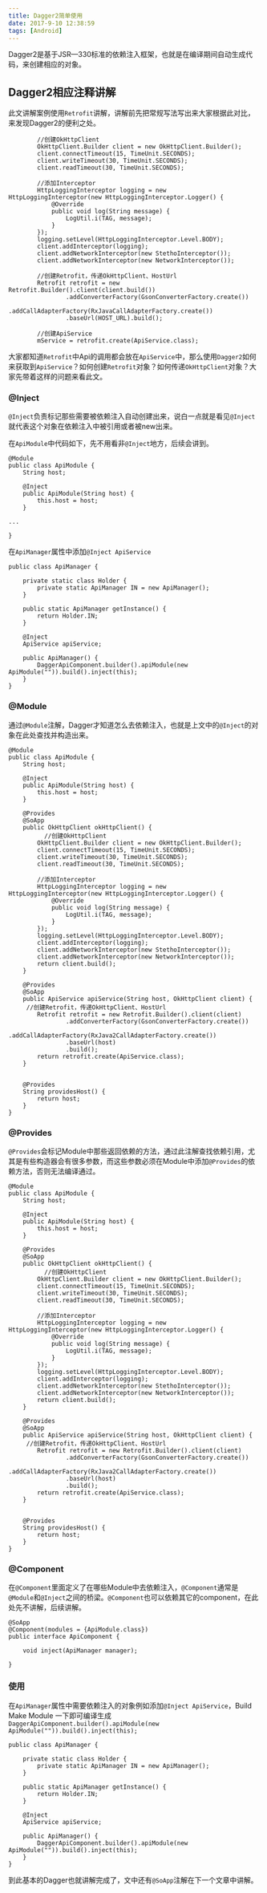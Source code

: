 ```yaml
---
title: Dagger2简单使用
date: 2017-9-10 12:38:59
tags: [Android]
---
```



Dagger2是基于JSR—330标准的依赖注入框架，也就是在编译期间自动生成代码，来创建相应的对象。

## Dagger2相应注释讲解
此文讲解案例使用`Retrofit`讲解，讲解前先把常规写法写出来大家根据此对比，来发现Dagger2的便利之处。

```
        //创建OkHttpClient
        OkHttpClient.Builder client = new OkHttpClient.Builder();
        client.connectTimeout(15, TimeUnit.SECONDS);
        client.writeTimeout(30, TimeUnit.SECONDS);
        client.readTimeout(30, TimeUnit.SECONDS);
        
        //添加Interceptor
        HttpLoggingInterceptor logging = new HttpLoggingInterceptor(new HttpLoggingInterceptor.Logger() {
            @Override
            public void log(String message) {
                LogUtil.i(TAG, message);
            }
        });
        logging.setLevel(HttpLoggingInterceptor.Level.BODY);
        client.addInterceptor(logging);
        client.addNetworkInterceptor(new StethoInterceptor());
        client.addNetworkInterceptor(new NetworkInterceptor());
        
        //创建Retrofit，传递OkHttpClient、HostUrl
        Retrofit retrofit = new Retrofit.Builder().client(client.build())
                .addConverterFactory(GsonConverterFactory.create())
                .addCallAdapterFactory(RxJavaCallAdapterFactory.create())
                .baseUrl(HOST_URL).build();
                
        //创建ApiService
        mService = retrofit.create(ApiService.class);
```
大家都知道`Retrofit`中Api的调用都会放在`ApiService`中，那么使用`Dagger2`如何来获取到`ApiService`？如何创建`Retrofit`对象？如何传递`OkHttpClient`对象？大家先带着这样的问题来看此文。

### @Inject
`@Inject`负责标记那些需要被依赖注入自动创建出来，说白一点就是看见`@Inject`就代表这个对象在依赖注入中被引用或者被new出来。

在`ApiModule`中代码如下，先不用看非`@Inject`地方，后续会讲到。

```
@Module
public class ApiModule {
    String host;

    @Inject
    public ApiModule(String host) {
        this.host = host;
    }
    
...

}

```

在`ApiManager`属性中添加`@Inject ApiService`

```
public class ApiManager {

    private static class Holder {
        private static ApiManager IN = new ApiManager();
    }

    public static ApiManager getInstance() {
        return Holder.IN;
    }

    @Inject
    ApiService apiService;

    public ApiManager() {
        DaggerApiComponent.builder().apiModule(new ApiModule("")).build().inject(this);
    }
}
```


### @Module

通过`@Module`注解，Dagger才知道怎么去依赖注入，也就是上文中的`@Inject`的对象在此处查找并构造出来。

```
@Module
public class ApiModule {
    String host;

    @Inject
    public ApiModule(String host) {
        this.host = host;
    }

    @Provides
    @SoApp
    public OkHttpClient okHttpClient() {
          //创建OkHttpClient
        OkHttpClient.Builder client = new OkHttpClient.Builder();
        client.connectTimeout(15, TimeUnit.SECONDS);
        client.writeTimeout(30, TimeUnit.SECONDS);
        client.readTimeout(30, TimeUnit.SECONDS);
        
        //添加Interceptor
        HttpLoggingInterceptor logging = new HttpLoggingInterceptor(new HttpLoggingInterceptor.Logger() {
            @Override
            public void log(String message) {
                LogUtil.i(TAG, message);
            }
        });
        logging.setLevel(HttpLoggingInterceptor.Level.BODY);
        client.addInterceptor(logging);
        client.addNetworkInterceptor(new StethoInterceptor());
        client.addNetworkInterceptor(new NetworkInterceptor());
        return client.build();
    }

    @Provides
    @SoApp
    public ApiService apiService(String host, OkHttpClient client) {
     //创建Retrofit，传递OkHttpClient、HostUrl
        Retrofit retrofit = new Retrofit.Builder().client(client)
                .addConverterFactory(GsonConverterFactory.create())
                .addCallAdapterFactory(RxJava2CallAdapterFactory.create())
                .baseUrl(host)
                .build();
        return retrofit.create(ApiService.class);
    }


    @Provides
    String providesHost() {
        return host;
    }
}

```

### @Provides

`@Provides`会标记Module中那些返回依赖的方法，通过此注解查找依赖引用，尤其是有些构造器会有很多参数，而这些参数必须在Module中添加`@Provides`的依赖方法，否则无法编译通过。

```
@Module
public class ApiModule {
    String host;

    @Inject
    public ApiModule(String host) {
        this.host = host;
    }

    @Provides
    @SoApp
    public OkHttpClient okHttpClient() {
          //创建OkHttpClient
        OkHttpClient.Builder client = new OkHttpClient.Builder();
        client.connectTimeout(15, TimeUnit.SECONDS);
        client.writeTimeout(30, TimeUnit.SECONDS);
        client.readTimeout(30, TimeUnit.SECONDS);
        
        //添加Interceptor
        HttpLoggingInterceptor logging = new HttpLoggingInterceptor(new HttpLoggingInterceptor.Logger() {
            @Override
            public void log(String message) {
                LogUtil.i(TAG, message);
            }
        });
        logging.setLevel(HttpLoggingInterceptor.Level.BODY);
        client.addInterceptor(logging);
        client.addNetworkInterceptor(new StethoInterceptor());
        client.addNetworkInterceptor(new NetworkInterceptor());
        return client.build();
    }

    @Provides
    @SoApp
    public ApiService apiService(String host, OkHttpClient client) {
     //创建Retrofit，传递OkHttpClient、HostUrl
        Retrofit retrofit = new Retrofit.Builder().client(client)
                .addConverterFactory(GsonConverterFactory.create())
                .addCallAdapterFactory(RxJava2CallAdapterFactory.create())
                .baseUrl(host)
                .build();
        return retrofit.create(ApiService.class);
    }


    @Provides
    String providesHost() {
        return host;
    }
}

```

### @Component

在`@Component`里面定义了在哪些Module中去依赖注入，`@Component`通常是`@Module`和`@Inject`之间的桥梁。`@Component`也可以依赖其它的component，在此处先不讲解，后续讲解。

```
@SoApp
@Component(modules = {ApiModule.class})
public interface ApiComponent {

    void inject(ApiManager manager);

}
```


### 使用

在`ApiManager`属性中需要依赖注入的对象例如添加`@Inject ApiService`，Build Make Module 一下即可编译生成` DaggerApiComponent.builder().apiModule(new ApiModule("")).build().inject(this);`

```
public class ApiManager {

    private static class Holder {
        private static ApiManager IN = new ApiManager();
    }

    public static ApiManager getInstance() {
        return Holder.IN;
    }

    @Inject
    ApiService apiService;

    public ApiManager() {
        DaggerApiComponent.builder().apiModule(new ApiModule("")).build().inject(this);
    }
}
```

到此基本的Dagger也就讲解完成了，文中还有`@SoApp`注解在下一个文章中讲解。



